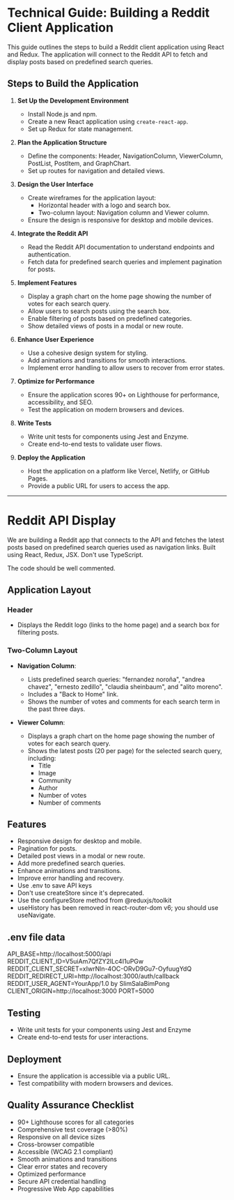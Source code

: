 # Technical Guide: Building a Reddit Client Application

This guide outlines the steps to build a Reddit client application using React and Redux. The application will connect to the Reddit API to fetch and display posts based on predefined search queries.

## Steps to Build the Application

1. **Set Up the Development Environment**
    - Install Node.js and npm.
    - Create a new React application using `create-react-app`.
    - Set up Redux for state management.

2. **Plan the Application Structure**
    - Define the components: Header, NavigationColumn, ViewerColumn, PostList, PostItem, and GraphChart.
    - Set up routes for navigation and detailed views.

3. **Design the User Interface**
    - Create wireframes for the application layout:
      - Horizontal header with a logo and search box.
      - Two-column layout: Navigation column and Viewer column.
    - Ensure the design is responsive for desktop and mobile devices.

4. **Integrate the Reddit API**
    - Read the Reddit API documentation to understand endpoints and authentication.
    - Fetch data for predefined search queries and implement pagination for posts.

5. **Implement Features**
    - Display a graph chart on the home page showing the number of votes for each search query.
    - Allow users to search posts using the search box.
    - Enable filtering of posts based on predefined categories.
    - Show detailed views of posts in a modal or new route.

6. **Enhance User Experience**
    - Use a cohesive design system for styling.
    - Add animations and transitions for smooth interactions.
    - Implement error handling to allow users to recover from error states.

7. **Optimize for Performance**
    - Ensure the application scores 90+ on Lighthouse for performance, accessibility, and SEO.
    - Test the application on modern browsers and devices.

8. **Write Tests**
    - Write unit tests for components using Jest and Enzyme.
    - Create end-to-end tests to validate user flows.

9. **Deploy the Application**
    - Host the application on a platform like Vercel, Netlify, or GitHub Pages.
    - Provide a public URL for users to access the app.

---

# Reddit API Display

We are building a Reddit app that connects to the API and fetches the latest posts based on predefined search queries used as navigation links. Built using React, Redux, JSX. Don't use TypeScript.

The code should be well commented.

## Application Layout

### Header
- Displays the Reddit logo (links to the home page) and a search box for filtering posts.

### Two-Column Layout

- **Navigation Column**:
  - Lists predefined search queries: "fernandez noroña", "andrea chavez", "ernesto zedillo", "claudia sheinbaum", and "alito moreno".
  - Includes a "Back to Home" link.
  - Shows the number of votes and comments for each search term in the past three days.
  
- **Viewer Column**:
  - Displays a graph chart on the home page showing the number of votes for each search query.
  - Shows the latest posts (20 per page) for the selected search query, including:
     - Title
     - Image
     - Community
     - Author
     - Number of votes
     - Number of comments

## Features
- Responsive design for desktop and mobile.
- Pagination for posts.
- Detailed post views in a modal or new route.
- Add more predefined search queries.
- Enhance animations and transitions.
- Improve error handling and recovery.
- Use .env to save API keys
- Don't use createStore since it's deprecated.
- Use the configureStore method from @reduxjs/toolkit
- useHistory has been removed in react-router-dom v6; you should use useNavigate.

## .env file data

API_BASE=http://localhost:5000/api
REDDIT_CLIENT_ID=V5uiAm7QfZY2lLc4I1uPGw
REDDIT_CLIENT_SECRET=xIwrNln-4OC-ORvD9Gu7-OyfuugYdQ
REDDIT_REDIRECT_URI=http://localhost:3000/auth/callback
REDDIT_USER_AGENT=YourApp/1.0 by SlimSalaBimPong
CLIENT_ORIGIN=http://localhost:3000
PORT=5000

## Testing
- Write unit tests for your components using Jest and Enzyme
- Create end-to-end tests for user interactions.

## Deployment
- Ensure the application is accessible via a public URL.
- Test compatibility with modern browsers and devices.

## Quality Assurance Checklist

- 90+ Lighthouse scores for all categories
- Comprehensive test coverage (>80%)
- Responsive on all device sizes
- Cross-browser compatible
- Accessible (WCAG 2.1 compliant)
- Smooth animations and transitions
- Clear error states and recovery
- Optimized performance
- Secure API credential handling
- Progressive Web App capabilities